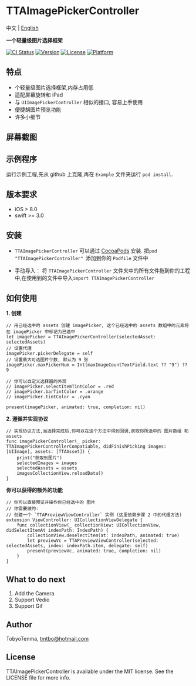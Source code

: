 # TTAImagePickerController

中文 | [English](./README.md)

**一个轻量级图片选择框架**

[![CI Status](http://img.shields.io/travis/TMTBO/TTAImagePickerController.svg?style=flat)](https://travis-ci.org/TMTBO/TTAImagePickerController)
[![Version](https://img.shields.io/cocoapods/v/TTAImagePickerController.svg?style=flat)](http://cocoapods.org/pods/TTAImagePickerController)
[![License](https://img.shields.io/cocoapods/l/TTAImagePickerController.svg?style=flat)](http://cocoapods.org/pods/TTAImagePickerController)
[![Platform](https://img.shields.io/cocoapods/p/TTAImagePickerController.svg?style=flat)](http://cocoapods.org/pods/TTAImagePickerController)

## 特点

* 个轻量级图片选择框架,内存占用低
* 适配屏幕旋转和 iPad
*  与 `UIImagePickerController` 相似的接口, 容易上手使用
* 便捷胡图片预览功能
* 许多小细节

## 屏幕截图


## 示例程序

运行示例工程,先从 github 上克隆,再在 `Example` 文件夹运行 `pod install`.

## 版本要求

* iOS > 8.0
* swift >= 3.0

## 安装

* `TTAImagePickerController` 可以通过 [CocoaPods](http://cocoapods.org) 安装. 把`pod "TTAImagePickerController" `添加到你的 `Podfile` 文件中

* 手动导入：
	将 `TTAImagePickerController` 文件夹中的所有文件拖到你的工程中,在使用到的文件中导入`import TTAImagePickerController`

## 如何使用

**1. 创建**

```
// 用已经选中的 assets 创建 imagePicker, 这个已经选中的 assets 数组中的元素将在 imagePicker 中标记为已选中
let imagePicker = TTAImagePickerController(selectedAsset: selectedAssets)
// 设置代理
imagePicker.pickerDelegate = self
// 设置最大可选图片个数, 默认为 9 张
imagePicker.maxPickerNum = Int(maxImageCountTextField.text ?? "9") ?? 9
        
// 你可以自定义选择器的外观
// imagePicker.selectItemTintColor = .red
// imagePicker.barTintColor = .orange
// imagePicker.tintColor = .cyan
        
present(imagePicker, animated: true, completion: nil)
```

**2. 遵循并实现协议**

```
// 实现协议方法,当选择完成后,你可以在这个方法中得到回调,获取你所选中的 图片数组 和 assets
func imagePickerController(_ picker: TTAImagePickerControllerCompatiable, didFinishPicking images: [UIImage], assets: [TTAAsset]) {
	print("获取到图片")
	selectedImages = images
	selectedAssets = assets
	imagesCollectionView.reloadData()
}
```

**你可以获得的额外的功能**

```
// 你可以直接预览并操作你已经选中的 图片
// 你需要做的:
// 创建一个 `TTAPreviewViewController` 实例 (这里依赖步骤 2 中的代理方法)
extension ViewController: UICollectionViewDelegate {
    func collectionView(_ collectionView: UICollectionView, didSelectItemAt indexPath: IndexPath) {
        collectionView.deselectItem(at: indexPath, animated: true)
        let previewVc = TTAPreviewViewController(selected: selectedAssets, index: indexPath.item, delegate: self)
        present(previewVc, animated: true, completion: nil)
    }
}
```

## What to do next
1. Add the Camera
2. Support Vedio
3. Support Gif

## Author

TobyoTenma, tmtbo@hotmail.com

## License

TTAImagePickerController is available under the MIT license. See the LICENSE file for more info.
